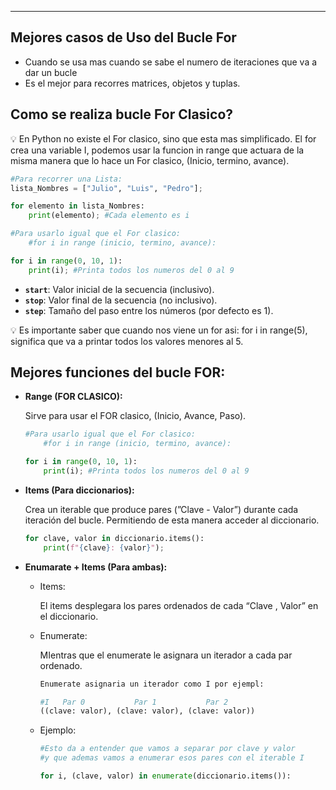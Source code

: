 
---
## **Mejores casos de Uso del Bucle For**

- Cuando se usa mas cuando se sabe el numero de iteraciones que va a dar un bucle
- Es el mejor para recorres matrices, objetos y tuplas.

## **Como se realiza bucle For Clasico?**

<aside> 💡 En Python no existe el For clasico, sino que esta mas simplificado. El for crea una variable I, podemos usar la funcion in range que actuara de la misma manera que lo hace un For clasico, (Inicio, termino, avance).

</aside>

```python
#Para recorrer una Lista:
lista_Nombres = ["Julio", "Luis", "Pedro"];

for elemento in lista_Nombres:
    print(elemento); #Cada elemento es i

#Para usarlo igual que el For clasico:
    #for i in range (inicio, termino, avance):

for i in range(0, 10, 1):
    print(i); #Printa todos los numeros del 0 al 9 
```

- **`start`**: Valor inicial de la secuencia (inclusivo).
- **`stop`**: Valor final de la secuencia (no inclusivo).
- **`step`**: Tamaño del paso entre los números (por defecto es 1).

<aside> 💡 Es importante saber que cuando nos viene un for asi: for i in range(5), significa que va a printar todos los valores menores al 5.

</aside>


## **Mejores funciones del bucle FOR:**

- **Range (FOR CLASICO):**
    
    Sirve para usar el FOR clasico, (Inicio, Avance, Paso).
    
    ```python
    #Para usarlo igual que el For clasico:
        #for i in range (inicio, termino, avance):
    
    for i in range(0, 10, 1):
        print(i); #Printa todos los numeros del 0 al 9
    ```
    
- **Items (Para diccionarios):**
    
    Crea un iterable que produce pares (”Clave - Valor”) durante cada iteración del bucle. Permitiendo de esta manera acceder al diccionario.
    
    ```python
    for clave, valor in diccionario.items():
    	print(f"{clave}: {valor}");
    ```
    
- **Enumarate + Items (Para ambas):**
    
    - Items:
        
        El items desplegara los pares ordenados de cada “Clave , Valor” en el diccionario.
        
    - Enumerate:
        
        MIentras que el enumerate le asignara un iterador a cada par ordenado.
        
        ```python
        Enumerate asignaria un iterador como I por ejempl:
        
        #I   Par 0           Par 1           Par 2
        ((clave: valor), (clave: valor), (clave: valor))
        ```
        
    - Ejemplo:
        
        ```python
        #Esto da a entender que vamos a separar por clave y valor
        #y que ademas vamos a enumerar esos pares con el iterable I
        
        for i, (clave, valor) in enumerate(diccionario.items()):
        
        ```